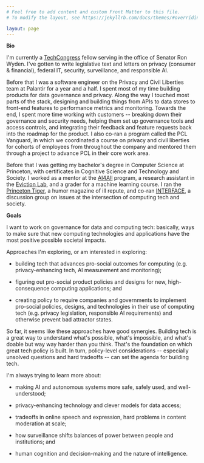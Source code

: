 ```yaml
---
# Feel free to add content and custom Front Matter to this file.
# To modify the layout, see https://jekyllrb.com/docs/themes/#overriding-theme-defaults

layout: page
---
```


**Bio**

I'm currently a <a href="https://www.techcongress.io">TechCongress</a> fellow serving in the office of Senator Ron Wyden. I've gotten to write legislative text and letters on privacy (consumer & financial), federal IT, security, surveillance, and responsible AI.

Before that I was a software engineer on the Privacy and Civil Liberties team at Palantir for a year and a half. I spent most of my time building products for data governance and privacy. Along the way I touched most parts of the stack, designing and building things from APIs to data stores to front-end features to performance metrics and monitoring. Towards the end, I spent more time working with customers -- breaking down their governance and security needs, helping them set up governance tools and access controls, and integrating their feedback and feature requests back into the roadmap for the product. I also co-ran a program called the PCL Vanguard, in which we coordinated a course on privacy and civil liberties for cohorts of employees from throughout the company and mentored them through a project to advance PCL in their core work area.

Before that I was getting my bachelor's degree in Computer Science at Princeton, with certificates in Cognitive Science and Technology and Society. I worked as a mentor at the <a href="https://ai-4-all.org/">AI4All</a> program, a research assistant in the <a href="https://evictionlab.org/">Eviction Lab</a>, and a grader for a machine learning course. I ran the <a href="https://issuu.com/tigermagazine">Princeton Tiger</a>, a humor magazine of ill repute, and co-ran <a href="https://interface.cs.princeton.edu/">INTERFACE</a>, a discussion group on issues at the intersection of computing tech and society.

**Goals**

I want to work on governance for data and computing tech: basically, ways to make sure that new computing technologies and applications have the most positive possible societal impacts.

Approaches I'm exploring, or am interested in exploring:

- building tech that advances pro-social outcomes for computing (e.g. privacy-enhancing tech, AI measurement and monitoring);

- figuring out pro-social product policies and designs for new, high-consequence computing applications; and

- creating policy to require companies and governments to implement pro-social policies, designs, and technologies in their use of computing tech (e.g. privacy legislation, responsible AI requirements) and otherwise prevent bad attractor states.

So far, it seems like these approaches have good synergies. Building tech is a great way to understand what's possible, what's impossible, and what's doable but way way harder than you think. That's the foundation on which great tech policy is built. In turn, policy-level considerations -- especially unsolved questions and hard tradeoffs -- can set the agenda for building tech.

I'm always trying to learn more about:

- making AI and autonomous systems more safe, safely used, and well-understood;

- privacy-enhancing technology and clever models for data access;

- tradeoffs in online speech and expression, hard problems in content moderation at scale;

- how surveillance shifts balances of power between people and institutions; and

- human cognition and decision-making and the nature of intelligence.
